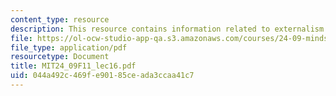 ```yaml
---
content_type: resource
description: This resource contains information related to externalism.
file: https://ol-ocw-studio-app-qa.s3.amazonaws.com/courses/24-09-minds-and-machines-fall-2011/044a492c469fe90185ceada3ccaa41c7_MIT24_09F11_lec16.pdf
file_type: application/pdf
resourcetype: Document
title: MIT24_09F11_lec16.pdf
uid: 044a492c-469f-e901-85ce-ada3ccaa41c7
---
```

